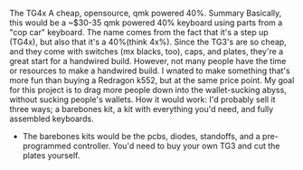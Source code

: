 The TG4x
A cheap, opensource, qmk powered 40%.
Summary
Basically, this would be a ~$30-35 qmk powered 40% keyboard using parts from a "cop car" keyboard.  The name comes from the fact that it's a step up (TG4x), but also that it's a 40%(think 4x%).  Since the TG3's are so cheap, and they come with switches (mx blacks, too), caps, and plates, they're a great start for a handwired build.  However, not many people have the time or resources to make a handwired build.  I wnated to make something that's more fun than buying a Redragon k552, but at the same price point.  My goal for this project is to drag more people down into the wallet-sucking abyss, without sucking people's wallets.
How it would work:
I'd probably sell it three ways; a barebones kit, a kit with everything you'd need, and fully assembled keyboards.  
- The barebones kits would be the pcbs, diodes, standoffs, and a pre-programmed controller.  You'd need to buy your own TG3 and cut the plates yourself.
